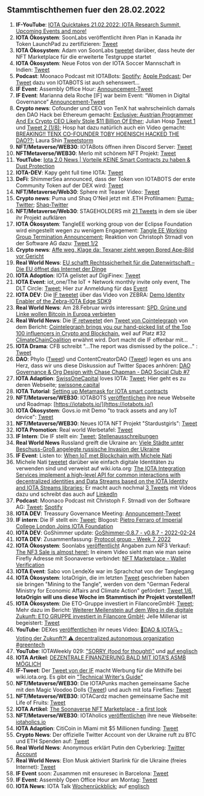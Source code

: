 ## Stammtischthemen fuer den 28.02.2022

1. **IF-YouTube**: [IOTA Quicktakes 21.02.2022: IOTA Research Summit, Upcoming Events and more!](https://www.youtube.com/watch?v=z-JCtsqfGfM)
2. **IOTA Ökosystem**: SoonLabs veröffentlicht ihren Plan in Kanada ihr Token LaunchPad zu zertifizieren: [Tweet](https://twitter.com/soon_labs/status/1496007167689822211?s=20&t=6w9DHWv2FCjA4TE8iGlQhw)
3. **IOTA Ökosystem**: Adam von SoonLabs [tweetet](https://twitter.com/adam_unchained/status/1495981188355350530?s=20&t=6w9DHWv2FCjA4TE8iGlQhw) darüber, dass heute der NFT Marketplace für die erweiterte Testgruppe startet
4. **IOTA Ökosystem**: Neue Fotos von der IOTA Soccer Mannschaft in Indien: [Tweet](https://twitter.com/IOTASoccerTeam/status/1495903753463304192?s=20&t=6w9DHWv2FCjA4TE8iGlQhw)
5. **Podcast**: Moonaco Podcast mit IOTABots: [Spotify](https://open.spotify.com/episode/3VabodTvoQZocdKEpF8dUU?si=e84055ad49ea412c&nd=1); [Apple Podcast](https://podcasts.apple.com/at/podcast/the-moonaco-podcast/id1605887650?i=1000551868250); Der [Tweet](https://twitter.com/iotabots/status/1496079889480523776?s=20&t=0O2LrgWzQltmQF_co8rOPg) dazu von IOTABOTS ist auch sehenswert...
6. **IF Event**: Assembly Office Hour: [Announcement-Tweet](https://twitter.com/assembly_net/status/1495775546499907586?s=20&t=zzIkvYSH_6MIbR7jTW5WlA)
7. **IF Event**: Marianna dela Roche [IF] war beim Event: “Women in Digital Governance” [Announcement-Tweet](https://twitter.com/iota/status/1495730280065376259?s=20&t=zzIkvYSH_6MIbR7jTW5WlA)
8. **Crypto news**: Cofounder und CEO von TenX hat wahrscheinlich damals den DAO Hack bei Ethereum gemacht: [Exclusive: Austrian Programmer And Ex Crypto CEO Likely Stole $11 Billion Of Ether](https://www.forbes.com/sites/laurashin/2022/02/22/exclusive-austrian-programmer-and-ex-crypto-ceo-likely-stole-11-billion-of-ether/?sh=7a3872e87f58); Julian Hosp [Tweet 1](https://twitter.com/julianhosp/status/1496086545086164993?s=20&t=zYG_cT_a0X4WX-sQyxzW5g) und [Tweet 2 (1/8)](https://twitter.com/julianhosp/status/1496112904705572865?s=20&t=zYG_cT_a0X4WX-sQyxzW5g); Hosp hat dazu natürlich auch ein Video gemacht: [BREAKING!! TENX CO-FOUNDER TOBY HOENISCH HACKED THE DAO??](https://www.youtube.com/watch?v=3zcQgc0K2cs); Laura Shin [Tweetstorm](https://twitter.com/laurashin/status/1496087239037698048?s=20&t=KswbfpZuq2BEfJiQzAbaQQ)
9. **NFT/Metaverse/WEB30**: IOTABots öffnen ihren Discord Server: [Tweet](https://twitter.com/iotabots/status/1496148192131489806?s=20&t=CwU-V0xU6eIClf4huxUUVA)
10. **NFTMetaverse/WEB30**: Merlo mit schönem NFT Projekt: [Tweet](https://twitter.com/MerloNFT/status/1389474877548158978?s=20&t=0O2LrgWzQltmQF_co8rOPg)
11. **YoutTube**: [Iota 2.0 News | Vorteile KEINE Smart Contracts zu haben & Dust Protection](https://www.youtube.com/watch?v=uxmOOvmL9PQ)
12. **IOTA-DEV**: Kapy geht full time IOTA: [Tweet](https://twitter.com/Rob_Daykin/status/1496192674981978116?s=20&t=76k9YvOb4-di-ENbh_dLCA)
13. **DeFi**: ShimmerSea announced, dass der Token von IOTABOTS der erste Community Token auf der DEX wird: [Tweet](https://twitter.com/ShimmerSeaDefi/status/1496379298961248259?s=20&t=KswbfpZuq2BEfJiQzAbaQQ)
14. **NFT/Metaverse/Web30**: Sphere mit Teaser Video: [Tweet](https://twitter.com/Sphere_Hub_io/status/1496185591792345093?s=20&t=KswbfpZuq2BEfJiQzAbaQQ)
15. **Crypto news**: Puma und Shaq O'Neil jetzt mit .ETH Profilnamen: [Puma-Twitter](https://twitter.com/PUMA); [Shaq-Twitter](https://twitter.com/SHAQ)
16. **NFT/Metaverse/Web30**: STAGEHOLDERS mit [21 Tweets](https://twitter.com/stageholders/status/1496389399738822660?s=20&t=KswbfpZuq2BEfJiQzAbaQQ) in dem sie über ihr Projekt aufklären
17. **IOTA Ökosystem**: TangleEE working group von der Eclipse Foundation wird eingestellt wegen zu wenigem Engagement: [Tangle EE Working Group Termination Announcement](https://www.eclipse.org/lists/tangle.ee-wg/msg00087.html); Reaktion von Christoph Strnadl von der Software AG dazu: [Tweet 1/2](https://twitter.com/archimate/status/1496752480750915584?s=20&t=UsGudxWHxA8xI3NArQT2Jg)
18. **Crypto news**: [Affe weg, Klage da: Texaner zieht wegen Bored Ape-Bild vor Gericht](https://t3n.de/news/affe-weg-klage-da-texaner-zieht-1453955/)
19. **Real World News**: [EU schafft Rechtssicherheit für die Datenwirtschaft – Die EU öffnet das Internet der Dinge](https://www.handelsblatt.com/politik/international/data-act-eu-schafft-rechtssicherheit-fuer-die-datenwirtschaft-die-eu-oeffnet-das-internet-der-dinge/28093682.html?utm_term=organisch&utm_campaign=standard&utm_medium=social&utm_content=ne&utm_source=Facebook&ticket=ST-55418-k2HfbSCamgJBM19eSO7w-ap4#Echobox=1645595332)
20. **IOTA Adoption**: IOTA gelistet auf DigiFinex: [Tweet](https://twitter.com/DigiFinex/status/1496452929070706691?s=20&t=KswbfpZuq2BEfJiQzAbaQQ)
21. **IOTA Event**: iot_one/The IoT + Network monthly invite only event, The DLT Circle: [Tweet](https://twitter.com/HolgerKoether/status/1496483630356606978?s=20&t=QZtsBENvsxECV0OgyfvztQ); Hier zur Anmeldung für das [Event](https://www.eventbrite.de/e/monthly-dlt-circle-a-round-table-talk-adressing-dlt-in-industrial-iot-tickets-265886131577)
22. **IOTA DEV**: Die [IF tweetet](https://twitter.com/iota/status/1496515735769677825?s=20&t=xo-6ezeaPwPJYy2mrpbREA) über das Video von ZEBRA: [Demo Identity Enabler of the Zebra-IOTA Edge SDK9](https://www.youtube.com/watch?v=UdYrlMgdy5g)
23. **Real World News**: Am 28.Februar wirds interessant: [SPD, Grüne und Linke wollen Bitcoin in Europa verbieten](https://www.btc-echo.de/news/bitcoin-spd-gruene-und-linke-fordern-verbot-in-der-eu-135678/)
24. **Real World News**: Die [IF retweetet](https://twitter.com/iota/status/1496494846718193666?s=20&t=AhCT5S-TsIoEIrhrM2GyCQ) den [Tweet von Cointelegraph](https://twitter.com/Cointelegraph/status/1496190660579414016?s=20&t=AhCT5S-TsIoEIrhrM2GyCQ) von dem Bericht: [Cointelegraph brings you our hand-picked list of the Top 100 influencers in Crypto and Blockchain.](https://cointelegraph.com/top-people-in-crypto-and-blockchain-2022) weil auf Platz #32 [ClimateChainCoalition](https://twitter.com/ClimateChain) erwähnt wird. Dort macht die IF offenbar mit...
25. **IOTA Drama**: CFB schreibt "...The report was dismissed by the police..." : [Tweet](https://twitter.com/c___f___b/status/1496528274440298500?s=20&t=AhCT5S-TsIoEIrhrM2GyCQ)
26. **DAO**: Phylo ([Tweet](https://twitter.com/PhyloIota/status/1496285433353084929?s=20&t=AhCT5S-TsIoEIrhrM2GyCQ)) und ContentCreatorDAO ([Tweet](https://twitter.com/IOTAcontentDAO/status/1496321193066262531?s=20&t=AhCT5S-TsIoEIrhrM2GyCQ)) legen es uns ans Herz, dass wir uns diese Diskussion auf Twitter Spaces anhören: [DAO Governance & Org Design with Chase Chapman - DAO Social Club #7](https://twitter.com/DAOsocialclub/status/1496281411107672067?s=20&t=AhCT5S-TsIoEIrhrM2GyCQ)
27. **IOTA Adaption**: [SwissOneCapital](https://twitter.com/Swissonecapital) loves IOTA: [Tweet](https://twitter.com/Swissonecapital/status/1496175562028724238?s=20&t=AhCT5S-TsIoEIrhrM2GyCQ); Hier geht es zu deren Webseite; [swissone.capital](https://swissone.capital/)
28. **IOTA Tutorial**: [Setting up Metamask for IOTA smart contracts](https://iotaguide.notion.site/Setting-up-Metamask-for-IOTA-smart-contracts-fa52b6d49f3446e5947f8f37606c82cc)
29. **NFT/Metaverse/WEB30**: IOTABOTS [veröffentlichen](https://twitter.com/iotabots/status/1496592897935826954?s=20&t=2ymzCZEadJRqDYI3pyG4Jw) ihre neue Webseite und Roadmap: [https://iotabots.io/](https://iotabots.io/)
30. **IOTA Ökosystem**: Govs.io mit Demo "to track assets and any IoT device": [Tweet](https://twitter.com/govs_io/status/1496588945081225220?s=20&t=2ymzCZEadJRqDYI3pyG4Jw)
31. **NFT/Metaverse/WEB30**: Neues IOTA NFT Projekt "Stardustgirls": [Tweet](https://twitter.com/stardustgirls1/status/1496546465636040709?s=20&t=2ymzCZEadJRqDYI3pyG4Jw)
32. **IOTA Promotion**: Real world Werbetafel: [Tweet](https://twitter.com/TC081180/status/1496541799258722306?s=20&t=2ymzCZEadJRqDYI3pyG4Jw)
33. **IF Intern**: Die IF stellt ein: [Tweet](https://twitter.com/iota/status/1496409614543474689?s=20&t=2ymzCZEadJRqDYI3pyG4Jw); [Stellenausschreibungen](https://iota.bamboohr.com/jobs/)
34. **Real World News** Russland greift die Ukraine an: [Viele Städte unter Beschuss-Groß angelegte russische Invasion der Ukraine](https://www.zdf.de/nachrichten/politik/russland-putin-offensive-konflikt-ukraine-100.html)
35. **IF Event**: Listen to: [When IoT met Blockchain with Michele Nati](https://www.it-labs.com/when-iot-met-blockchain-with-michele-nati/)
36. Michele Nati [tweetet](https://twitter.com/michelenati/status/1485704346692116486?s=20) darüber wie einfach digitale Identitäten zu verwenden sind und verweist auf wiki.iota.org: [The IOTA Integration Services implement a high-level API for common interactions with decentralized identities and Data Streams based on the IOTA Identity and IOTA Streams libraries](https://wiki.iota.org/integration-services/welcome); Er macht auch nochmal [3 Tweets](https://twitter.com/michelenati/status/1497952110243196928?s=20) mit Videos dazu und schreibt das auch auf [LinkedIn](https://www.linkedin.com/feed/update/urn:li:ugcPost:6903738539843158016)
37. **Podcast**: Moonaco Podcast mit Christoph F. Strnadl von der Software AG: [Tweet](https://twitter.com/MoonacoPodcast/status/1496804801853669380?s=20&t=Rcwyd7V1CYZCEOdOFpwGeA); [Spotify](https://open.spotify.com/episode/5T6saN4uJgIxJVbmSR97wt?si=b9bc61267bc84847&nd=1)
38. **IOTA DEV**: Treassury Governance Meeting: [Announcement-Tweet](https://twitter.com/PhyloIota/status/1496769669713199104?t=5X_l756jPeoty8v6hWEKtA&s=19) 
39. **IF intern**: Die IF stellt ein: [Tweet](https://twitter.com/iota/status/1496848181572911110?s=20&t=KLSBCsq8SS7vFY4YRLST_A); Blogost: [Pietro Ferraro of Imperial College London Joins IOTA Foundation](https://blog.iota.org/pietro-ferraro-joins-iota-foundation/)
40. **IOTA DEV**: GoShimmer update: [GoShimmer-0.8.7 - v0.8.7 - 2022-02-24](https://github.com/iotaledger/goshimmer/releases/tag/v0.8.7)
41. **IOTA DEV**: Zusammenfassung: [Protocol group - Week 7, 2022](https://github.com/iotaledger/research-updates/discussions/11)
42. **IOTA Ökosystem**: Soonlabs [veröffentlicht](https://twitter.com/soon_labs/status/1497075994590515203?s=20&t=N8YCNsTuXUbjhBtIvp4gYA) Angaben zum NF3 Verkauf: [The NF3 Sale is almost here!](https://soonlabs.medium.com/the-nf3-sale-is-almost-here-71c2c610c2ae); In einem Video sieht man wie man seine Firefly Adresse mit Soonaverse verbindet: [NFT Marketplace - Wallet Verification](https://soonlabs.medium.com/the-nf3-sale-is-almost-here-71c2c610c2ae)
43. **IOTA Event**: Sabo von LendeXe war im Sprachchat von der Tanglegang
44. **IOTA Ökosystem**: IotaOrigin, die im letzten [Tweet](https://twitter.com/origin_iota/status/1496233840284602369?s=20&t=N8YCNsTuXUbjhBtIvp4gYA) geschrieben haben sie bringen "Mining to the Tangle", werden von dem "German Federal Ministry for Economic Affairs and Climate Action" gefördert: [Tweet 1/6](https://twitter.com/origin_iota/status/1497209486049693703?s=20&t=N8YCNsTuXUbjhBtIvp4gYA), **IotaOrigin will uns diese Woche im Stammtisch ihr Projekt vorstellen!!**
45. **IOTA Ökosystem**: Die ETO-Gruppe investiert in FilancoreGmbH: [Tweet](https://twitter.com/EtoGruppe/status/1497182687957766150?s=20&t=N8YCNsTuXUbjhBtIvp4gYA); Mehr dazu im Bericht: [Weiterer Meilenstein auf dem Weg in die digitale Zukunft: ETO GRUPPE investiert in Filancore GmbH](https://www.etogruppe.com/news/aktuelles-von-eto/weiterer-meilenstein-auf-dem-weg-in-die-digitale-zukunft-eto-gruppe-investiert-in-filancore-gmbh.html); Jelle Millenar ist begeistert: [Tweet](https://twitter.com/JelleFm/status/1497188457415946243?s=20&t=N8YCNsTuXUbjhBtIvp4gYA)
46. **YouTube**: DEXes [veröffentlichen](https://twitter.com/_DEXES_/status/1497148996166561808?s=20&t=N8YCNsTuXUbjhBtIvp4gYA) ihr neues Video: [🔎DAO & IOTA🔍 - Voting der Zukunft?! ⚠️ decentralized autonomous organization #greentech](https://www.youtube.com/watch?v=U8-TecEhfys)
47. **YouTube**: IOTAWeekly 029: ["SORRY (food for thought)"](https://www.youtube.com/watch?v=dCFY97GaC-0) und [auf englisch](https://www.youtube.com/watch?v=yjUbAIpZtA8)
48. **IOTA Artikel**: [DEZENTRALE FINANZIERUNG BALD MIT IOTA’S ASMB MÖGLICH](https://krypto-guru.de/news/defi-iota-asmb/)
49. **IF-Tweet**: Der [Tweet von der IF](https://twitter.com/iota/status/1497240448091447297?s=20&t=jjYBAmAYO7HOucRYA7liGA) macht Werbung für die Mithilfe bei wiki.iota.org. Es gibt ein ["Technical Writer's Guide"](https://wiki.iota.org/participate/contribute-to-wiki/for_tws/writer_guide)
50. **NFT/Metaverse/WEB30**: Die IOTAPunks machen gemeinsame Sache mit den Magic Voodoo Dolls ([Tweet](https://twitter.com/IotaPunks_71/status/1497240938061733891?s=20&t=jjYBAmAYO7HOucRYA7liGA)) und auch mit Iota Fireflies: [Tweet](https://twitter.com/IotaPunks_71/status/1497927997436928009?s=20)
51. **NFT/Metaverse/WEB30**: IOTACardz machen gemeinsame Sache mit Life of Fruits: [Tweet](https://twitter.com/NFTiotacardz/status/1497607714507218958?s=20)
52. **IOTA Artikel**: [The Soonaverse NFT Marketplace - a first look](https://buidlassembly.com/Soonaverse_NFT_marketplace_1.html)
53. **NFT/Metaverse/WEB30**: IOTAholics [veröffentlichen](https://twitter.com/iotaholics/status/1497445718851788801?s=20) ihre neue Webseite: [iotaholics.io](https://iotaholics.io/)
54. **IOTA Adaption**: CitiCoin in Miami mit $5 Millionen funding: [Tweet](https://twitter.com/iGregoryJohnson/status/1497328126807851008?s=20)
55. **Crypto News**: Der offizielle Twitter Account von der Ukraine ruft zu BTC und ETH Spenden auf: [Tweet](https://twitter.com/Ukraine/status/1497594592438497282?s=20)
56. **Real World News**: Anonymous erklärt Putin den Cyberkrieg: [Twitter Account](https://twitter.com/YourAnonNews)
57. **Real World News**: Elon Musk aktiviert Starlink für die Ukraine (freies Internet): [Tweet](https://twitter.com/elonmusk/status/1497701484003213317?s=20)
58. **IF Event** soon: Zusammen mit ensuresec in Barcelona: [Tweet](https://twitter.com/michelenati/status/1497303943780741123?s=20)
59. **IF Event**: Assembly Open Office Hour am Montag: [Tweet](https://twitter.com/assembly_net/status/1497949725957443584?s=20)
60. **IOTA News**: IOTA Talk [Wochenrückblick](https://www.iota-talk.com/index.php?article/162-wochenr%C3%BCckblick-vom-20-bis-26-februar-2022/); auf [englisch](https://www.iota-talk.com/index.php?article/163-week-in-review-from-20th-to-26nd-february-2022/)
